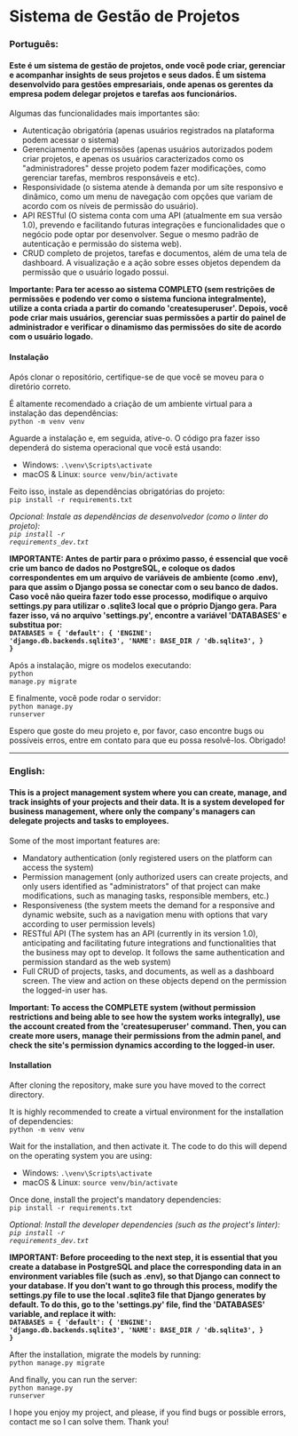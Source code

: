 <h1>Sistema de Gestão de Projetos</h1>
<h3>Português:</h3> <h4>Este é um sistema de gestão de projetos, onde você pode criar, gerenciar e acompanhar insights de seus projetos e seus dados. É um sistema desenvolvido para gestões empresariais, onde apenas os gerentes da empresa podem delegar projetos e tarefas aos funcionários.</h4>

Algumas das funcionalidades mais importantes são:
<ul>
  <li>Autenticação obrigatória (apenas usuários registrados na plataforma podem acessar o sistema)</li>
  <li>Gerenciamento de permissões (apenas usuários autorizados podem criar projetos, e apenas os usuários caracterizados como os "administradores" desse projeto podem fazer modificações, como gerenciar tarefas, membros responsáveis e etc).</li>
  <li>Responsividade (o sistema atende à demanda por um site responsivo e dinâmico, como um menu de navegação com opções que variam de acordo com os níveis de permissão do usuário).</li>
  <li>API RESTful (O sistema conta com uma API (atualmente em sua versão 1.0), prevendo e facilitando futuras integrações e funcionalidades que o negócio pode optar por desenvolver. Segue o mesmo padrão de autenticação e permissão do sistema web).</li>
  <li>CRUD completo de projetos, tarefas e documentos, além de uma tela de dashboard. A visualização e a ação sobre esses objetos dependem da permissão que o usuário logado possui.</li>
</ul>

**Importante: Para ter acesso ao sistema COMPLETO (sem restrições de permissões e podendo ver como o sistema funciona integralmente), utilize a conta criada a partir do comando 'createsuperuser'. Depois, você pode criar mais usuários, gerenciar suas permissões a partir do painel de administrador e verificar o dinamismo das permissões do site de acordo com o usuário logado.**


<h4>Instalação</h4>
Após clonar o repositório, certifique-se de que você se moveu para o diretório correto.

É altamente recomendado a criação de um ambiente virtual para a instalação das dependências:<br> <code>python -m venv venv</code>

Aguarde a instalação e, em seguida, ative-o. O código pra fazer isso dependerá do sistema operacional que você está usando:<br> <ul> <li>Windows: <code>.\venv\Scripts\activate</code></li> <li>macOS & Linux: <code>source venv/bin/activate</code></li> </ul>

Feito isso, instale as dependências obrigatórias do projeto:<br> <code>pip install -r requirements.txt</code>

*Opcional: Instale as dependências de desenvolvedor (como o linter do projeto): <br> <code>pip install -r requirements_dev.txt</code>*

**IMPORTANTE: Antes de partir para o próximo passo, é essencial que você crie um banco de dados no PostgreSQL, e coloque os dados correspondentes em um arquivo de variáveis de ambiente (como .env), para que assim o Django possa se conectar com o seu banco de dados. Caso você não queira fazer todo esse processo, modifique o arquivo settings.py para utilizar o .sqlite3 local que o próprio Django gera. Para fazer isso, vá no arquivo 'settings.py', encontre a variável 'DATABASES' e substitua por: <br><code>DATABASES = {
    'default': {
        'ENGINE': 'django.db.backends.sqlite3',
        'NAME': BASE_DIR / 'db.sqlite3',
    }
}</code>**

Após a instalação, migre os modelos executando:<br> <code>python manage.py migrate</code>

E finalmente, você pode rodar o servidor:<br> <code>python manage.py runserver</code>

Espero que goste do meu projeto e, por favor, caso encontre bugs ou possíveis erros, entre em contato para que eu possa resolvê-los. Obrigado!
<hr>
<h3>English:</h3> 
<h4>This is a project management system where you can create, manage, and track insights of your projects and their data. It is a system developed for business management, where only the company's managers can delegate projects and tasks to employees.</h4>

Some of the most important features are:
<ul>
  <li>Mandatory authentication (only registered users on the platform can access the system)</li>
  <li>Permission management (only authorized users can create projects, and only users identified as "administrators" of that project can make modifications, such as managing tasks, responsible members, etc.)</li>
  <li>Responsiveness (the system meets the demand for a responsive and dynamic website, such as a navigation menu with options that vary according to user permission levels)</li>
  <li>RESTful API (The system has an API (currently in its version 1.0), anticipating and facilitating future integrations and functionalities that the business may opt to develop. It follows the same authentication and permission standard as the web system)</li>
  <li>Full CRUD of projects, tasks, and documents, as well as a dashboard screen. The view and action on these objects depend on the permission the logged-in user has.</li>
</ul>

**Important: To access the COMPLETE system (without permission restrictions and being able to see how the system works integrally), use the account created from the 'createsuperuser' command. Then, you can create more users, manage their permissions from the admin panel, and check the site's permission dynamics according to the logged-in user.**


<h4>Installation</h4>
After cloning the repository, make sure you have moved to the correct directory.

It is highly recommended to create a virtual environment for the installation of dependencies:<br> <code>python -m venv venv</code>

Wait for the installation, and then activate it. The code to do this will depend on the operating system you are using:<br> <ul> <li>Windows: <code>.\venv\Scripts\activate</code></li> <li>macOS & Linux: <code>source venv/bin/activate</code></li> </ul>

Once done, install the project's mandatory dependencies:<br> <code>pip install -r requirements.txt</code>

*Optional: Install the developer dependencies (such as the project's linter): <br> <code>pip install -r requirements_dev.txt</code>*

**IMPORTANT: Before proceeding to the next step, it is essential that you create a database in PostgreSQL and place the corresponding data in an environment variables file (such as .env), so that Django can connect to your database. If you don't want to go through this process, modify the settings.py file to use the local .sqlite3 file that Django generates by default. To do this, go to the 'settings.py' file, find the 'DATABASES' variable, and replace it with: <br><code>DATABASES = {
    'default': {
        'ENGINE': 'django.db.backends.sqlite3',
        'NAME': BASE_DIR / 'db.sqlite3',
    }
}</code>**

After the installation, migrate the models by running:<br> <code>python manage.py migrate</code>

And finally, you can run the server:<br> <code>python manage.py runserver</code>

I hope you enjoy my project, and please, if you find bugs or possible errors, contact me so I can solve them. Thank you!
